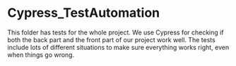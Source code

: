 # Cypress_TestAutomation
This folder has tests for the whole project. We use Cypress for checking if both the back part and the front part of our project work well. The tests include lots of different situations to make sure everything works right, even when things go wrong.
